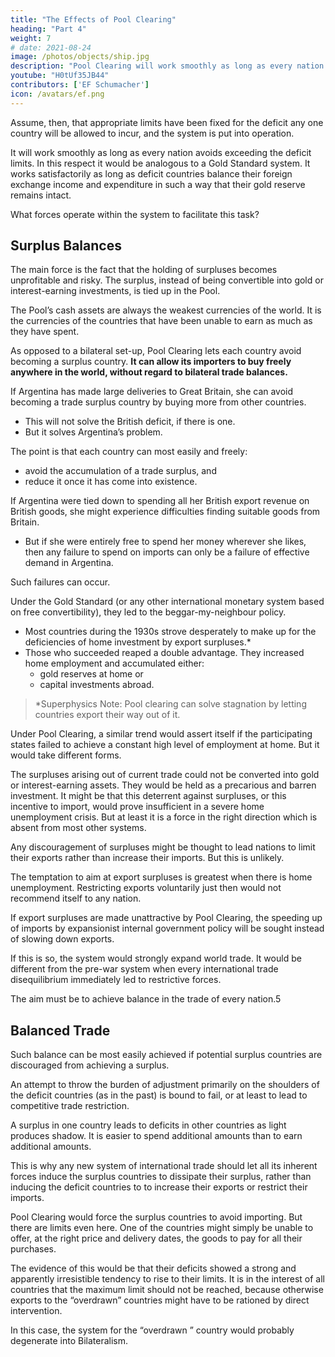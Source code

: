 ```yaml
---
title: "The Effects of Pool Clearing"
heading: "Part 4"
weight: 7
# date: 2021-08-24
image: /photos/objects/ship.jpg
description: "Pool Clearing will work smoothly as long as every nation avoids exceeding the deficit limits. In this respect it would be analogous to a Gold Standard system"
youtube: "H0tUf35JB44"
contributors: ['EF Schumacher']
icon: /avatars/ef.png
---
```




Assume, then, that appropriate limits have been fixed for the deficit any one country will be allowed to incur, and the system is put into operation. 

It will work smoothly as long as every nation avoids exceeding the deficit limits. In this respect it would be analogous to a Gold Standard system. It works satisfactorily as long as deficit countries balance their foreign exchange income and expenditure in such a way that their gold reserve remains intact.

What forces operate within the system to facilitate this task?


## Surplus Balances

The main force is the fact that the holding of surpluses becomes unprofitable and risky. The surplus, instead of being convertible into gold or interest-earning investments, is tied up in the Pool.
<!-- - It is a share in the Pool -->

The Pool’s cash assets are always the weakest currencies of the world. It is the currencies of the countries that have been unable to earn as much as they have spent.

As opposed to a bilateral set-up, Pool Clearing lets each country avoid <!--  the fullest opportunities to avoid --> becoming a surplus country. **It can allow its importers to buy freely anywhere in the world, without regard to bilateral trade balances.**

If Argentina has made large deliveries to Great Britain, she can avoid becoming a trade surplus country by buying more from other countries.
- This will not solve the British deficit, if there is one.
- But it solves Argentina’s problem.

The point is that each country can most easily and freely<!-- with the greatest ease and freedom -->:
- avoid the accumulation of a trade surplus, and
- reduce it once it has come into existence.

If Argentina were tied down to spending all her British export revenue on British goods, she might experience difficulties finding suitable <!-- and competitive --> goods from <!-- on the --> Britain. 
- But if she were entirely free to spend her money wherever she likes, then any failure to spend on imports <!-- as much as has been earned on exports --> can only be a failure of effective demand in Argentina.

Such failures can occur. 

Under the Gold Standard (or any other international monetary system based on free convertibility), they led to the <!-- general pursuance of a --> beggar-my-neighbour policy. 
- Most countries during the 1930s strove desperately to make up for the deficiencies of home investment by export surpluses.* 
- Those who succeeded reaped a double advantage. They increased home employment and accumulated either:
  - gold reserves at home or
  - capital investments abroad.


> *Superphysics Note: Pool clearing can solve stagnation by letting countries export their way out of it.



Under Pool Clearing, a similar trend would assert itself if the participating states failed to achieve a constant high level of employment at home. But it would take different forms. 

The surpluses arising out of current trade could not be converted into gold or interest-earning assets. They would be held as a precarious and barren investment. It might be that this deterrent against surpluses, or this incentive to import, would prove insufficient in a severe home unemployment crisis. But at least it is a force in the right direction which is absent from most other systems.

Any discouragement of surpluses might be thought to lead nations to limit their exports rather than increase their imports. But this is unlikely. 

The temptation to aim at export surpluses is greatest when there is home unemployment. Restricting exports voluntarily just then would not recommend itself to any nation. 

If export surpluses are made unattractive by Pool Clearing, the speeding up of imports by expansionist internal government policy will be sought instead of slowing down exports. 

If this is so, the system would strongly expand world trade. It would be different from the pre-war system when every international trade disequilibrium immediately led to restrictive forces.

The aim must be to achieve balance in the trade of every nation.5 


## Balanced Trade

Such balance can be most easily achieved if potential surplus countries are discouraged from achieving a surplus. 


An attempt to throw the burden of adjustment primarily on the shoulders of the deficit countries (as in the past) is bound to fail, or at least to lead to competitive trade restriction. 

A surplus in one country leads to deficits in other countries as light produces shadow. It is easier to spend additional amounts than to earn additional amounts. 

This is why any new system of international trade should let all its inherent forces induce the surplus countries to dissipate their surplus, rather than inducing the deficit countries to to increase their exports or restrict their imports.

Pool Clearing would force the surplus countries to avoid importing. But there are limits even here. One of the countries might simply be unable to offer, at the right price and delivery dates, the goods to pay for all their purchases.

The evidence of this would be that their deficits showed a strong and apparently irresistible tendency to rise to their limits. It is in the interest of all countries that the maximum limit should not be reached, because otherwise exports to the “overdrawn” countries might have to be rationed by direct intervention. 

In this case, the system for the “overdrawn ” country would probably degenerate into Bilateralism.
